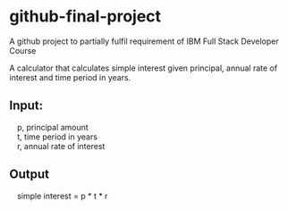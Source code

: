 # github-final-project
A github project to partially fulfil requirement of IBM Full Stack Developer Course

A calculator that calculates simple interest given principal, annual rate of interest and time period in years.

## Input:
   &emsp;p, principal amount <br>
   &emsp;t, time period in years <br>
   &emsp;r, annual rate of interest 

   
## Output
   &emsp;simple interest = p * t * r

